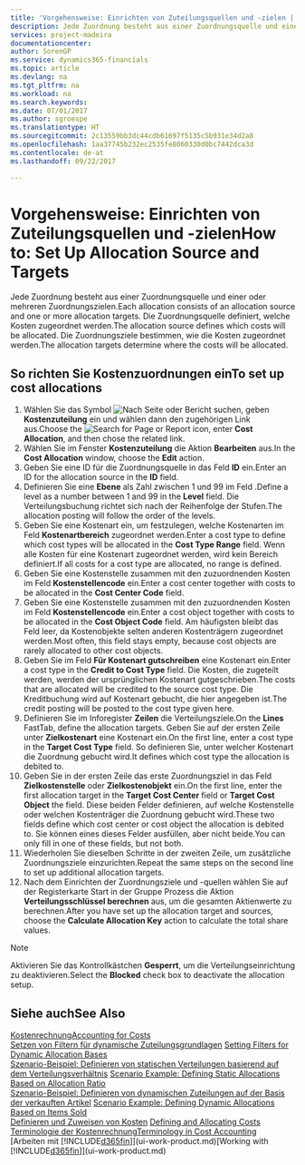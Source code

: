 ```yaml
---
title: 'Vorgehensweise: Einrichten von Zuteilungsquellen und -zielen | Microsoft Docs'
description: Jede Zuordnung besteht aus einer Zuordnungsquelle und einer oder mehreren Zuordnungszielen. Die Zuordnungsquelle definiert, welche Kosten zugeordnet werden. Die Zuordnungsziele bestimmen, wie die Kosten zugeordnet werden.
services: project-madeira
documentationcenter: 
author: SorenGP
ms.service: dynamics365-financials
ms.topic: article
ms.devlang: na
ms.tgt_pltfrm: na
ms.workload: na
ms.search.keywords: 
ms.date: 07/01/2017
ms.author: sgroespe
ms.translationtype: HT
ms.sourcegitcommit: 2c13559bb3dc44cdb61697f5135c5b931e34d2a8
ms.openlocfilehash: 1aa37745b232ec2535fe8060330d0bc7442dca3d
ms.contentlocale: de-at
ms.lasthandoff: 09/22/2017

---
```

# <a name="how-to-set-up-allocation-source-and-targets"></a><span data-ttu-id="b59e0-105">Vorgehensweise: Einrichten von Zuteilungsquellen und -zielen</span><span class="sxs-lookup"><span data-stu-id="b59e0-105">How to: Set Up Allocation Source and Targets</span></span>
<span data-ttu-id="b59e0-106">Jede Zuordnung besteht aus einer Zuordnungsquelle und einer oder mehreren Zuordnungszielen.</span><span class="sxs-lookup"><span data-stu-id="b59e0-106">Each allocation consists of an allocation source and one or more allocation targets.</span></span> <span data-ttu-id="b59e0-107">Die Zuordnungsquelle definiert, welche Kosten zugeordnet werden.</span><span class="sxs-lookup"><span data-stu-id="b59e0-107">The allocation source defines which costs will be allocated.</span></span> <span data-ttu-id="b59e0-108">Die Zuordnungsziele bestimmen, wie die Kosten zugeordnet werden.</span><span class="sxs-lookup"><span data-stu-id="b59e0-108">The allocation targets determine where the costs will be allocated.</span></span>  

## <a name="to-set-up-cost-allocations"></a><span data-ttu-id="b59e0-109">So richten Sie Kostenzuordnungen ein</span><span class="sxs-lookup"><span data-stu-id="b59e0-109">To set up cost allocations</span></span>  
1.  <span data-ttu-id="b59e0-110">Wählen Sie das Symbol ![Nach Seite oder Bericht suchen](media/ui-search/search_small.png "Symbol Nach Seite oder Bericht suchen"), geben **Kostenzuteilung** ein und wählen dann den zugehörigen Link aus.</span><span class="sxs-lookup"><span data-stu-id="b59e0-110">Choose the ![Search for Page or Report](media/ui-search/search_small.png "Search for Page or Report icon") icon, enter **Cost Allocation**, and then chose the related link.</span></span>  
2.  <span data-ttu-id="b59e0-111">Wählen Sie im Fenster **Kostenzuteilung** die Aktion **Bearbeiten** aus.</span><span class="sxs-lookup"><span data-stu-id="b59e0-111">In the **Cost Allocation** window, choose the **Edit** action.</span></span>  
3.  <span data-ttu-id="b59e0-112">Geben Sie eine ID für die Zuordnungsquelle in das Feld **ID** ein.</span><span class="sxs-lookup"><span data-stu-id="b59e0-112">Enter an ID for the allocation source in the **ID** field.</span></span>  
4.  <span data-ttu-id="b59e0-113">Definieren Sie eine **Ebene** als Zahl zwischen 1 und 99 im Feld .</span><span class="sxs-lookup"><span data-stu-id="b59e0-113">Define a level as a number between 1 and 99 in the **Level** field.</span></span> <span data-ttu-id="b59e0-114">Die Verteilungsbuchung richtet sich nach der Reihenfolge der Stufen.</span><span class="sxs-lookup"><span data-stu-id="b59e0-114">The allocation posting will follow the order of the levels.</span></span>  
5.  <span data-ttu-id="b59e0-115">Geben Sie eine Kostenart ein, um festzulegen, welche Kostenarten im Feld **Kostenartbereich** zugeordnet werden.</span><span class="sxs-lookup"><span data-stu-id="b59e0-115">Enter a cost type to define which cost types will be allocated in the **Cost Type Range** field.</span></span> <span data-ttu-id="b59e0-116">Wenn alle Kosten für eine Kostenart zugeordnet werden, wird kein Bereich definiert.</span><span class="sxs-lookup"><span data-stu-id="b59e0-116">If all costs for a cost type are allocated, no range is defined.</span></span>  
6.  <span data-ttu-id="b59e0-117">Geben Sie eine Kostenstelle zusammen mit den zuzuordnenden Kosten im Feld **Kostenstellencode** ein.</span><span class="sxs-lookup"><span data-stu-id="b59e0-117">Enter a cost center together with costs to be allocated in the **Cost Center Code** field.</span></span>  
7.  <span data-ttu-id="b59e0-118">Geben Sie eine Kostenstelle zusammen mit den zuzuordnenden Kosten im Feld **Kostenstellencode** ein.</span><span class="sxs-lookup"><span data-stu-id="b59e0-118">Enter a cost object together with costs to be allocated in the **Cost Object Code** field.</span></span> <span data-ttu-id="b59e0-119">Am häufigsten bleibt das Feld leer, da Kostenobjekte selten anderen Kostenträgern zugeordnet werden.</span><span class="sxs-lookup"><span data-stu-id="b59e0-119">Most often, this field stays empty, because cost objects are rarely allocated to other cost objects.</span></span>  
8.  <span data-ttu-id="b59e0-120">Geben Sie im Feld **Für Kostenart gutschreiben** eine Kostenart ein.</span><span class="sxs-lookup"><span data-stu-id="b59e0-120">Enter a cost type in the **Credit to Cost Type** field.</span></span> <span data-ttu-id="b59e0-121">Die Kosten, die zugeteilt werden, werden der ursprünglichen Kostenart gutgeschrieben.</span><span class="sxs-lookup"><span data-stu-id="b59e0-121">The costs that are allocated will be credited to the source cost type.</span></span> <span data-ttu-id="b59e0-122">Die Kreditbuchung wird auf Kostenart gebucht, die hier angegeben ist.</span><span class="sxs-lookup"><span data-stu-id="b59e0-122">The credit posting will be posted to the cost type given here.</span></span>  
9. <span data-ttu-id="b59e0-123">Definieren Sie im Inforegister **Zeilen** die Verteilungsziele.</span><span class="sxs-lookup"><span data-stu-id="b59e0-123">On the **Lines** FastTab, define the allocation targets.</span></span> <span data-ttu-id="b59e0-124">Geben Sie auf der ersten Zeile unter **Zielkostenart** eine Kostenart ein.</span><span class="sxs-lookup"><span data-stu-id="b59e0-124">On the first line, enter a cost type in the **Target Cost Type** field.</span></span> <span data-ttu-id="b59e0-125">So definieren Sie, unter welcher Kostenart die Zuordnung gebucht wird.</span><span class="sxs-lookup"><span data-stu-id="b59e0-125">It defines which cost type the allocation is debited to.</span></span>  
10. <span data-ttu-id="b59e0-126">Geben Sie in der ersten Zeile das erste Zuordnungsziel in das Feld **Zielkostenstelle** oder **Zielkostenobjekt** ein.</span><span class="sxs-lookup"><span data-stu-id="b59e0-126">On the first line, enter the first allocation target in the **Target Cost Center** field or **Target Cost Object** the field.</span></span> <span data-ttu-id="b59e0-127">Diese beiden Felder definieren, auf welche Kostenstelle oder welchen Kostenträger die Zuordnung gebucht wird.</span><span class="sxs-lookup"><span data-stu-id="b59e0-127">These two fields define which cost center or cost object the allocation is debited to.</span></span> <span data-ttu-id="b59e0-128">Sie können eines dieses Felder ausfüllen, aber nicht beide.</span><span class="sxs-lookup"><span data-stu-id="b59e0-128">You can only fill in one of these fields, but not both.</span></span>  
11. <span data-ttu-id="b59e0-129">Wiederholen Sie dieselben Schritte in der zweiten Zeile, um zusätzliche Zuordnungsziele einzurichten.</span><span class="sxs-lookup"><span data-stu-id="b59e0-129">Repeat the same steps on the second line to set up additional allocation targets.</span></span>  
12. <span data-ttu-id="b59e0-130">Nach dem Einrichten der Zuordnungsziele und -quellen wählen Sie auf der Registerkarte Start in der Gruppe Prozess die Aktion **Verteilungsschlüssel berechnen** aus, um die gesamten Aktienwerte zu berechnen.</span><span class="sxs-lookup"><span data-stu-id="b59e0-130">After you have set up the allocation target and sources, choose the **Calculate Allocation Key** action to calculate the total share values.</span></span>  

> [!NOTE]  
>  <span data-ttu-id="b59e0-131">Aktivieren Sie das Kontrollkästchen **Gesperrt**, um die Verteilungseinrichtung zu deaktivieren.</span><span class="sxs-lookup"><span data-stu-id="b59e0-131">Select the **Blocked** check box to deactivate the allocation setup.</span></span>  

## <a name="see-also"></a><span data-ttu-id="b59e0-132">Siehe auch</span><span class="sxs-lookup"><span data-stu-id="b59e0-132">See Also</span></span>  
[<span data-ttu-id="b59e0-133">Kostenrechnung</span><span class="sxs-lookup"><span data-stu-id="b59e0-133">Accounting for Costs</span></span>](finance-manage-cost-accounting.md)  
 <span data-ttu-id="b59e0-134">[Setzen von Filtern für dynamische Zuteilungsgrundlagen](finance-setting-filters-for-dynamic-allocation-bases.md) </span><span class="sxs-lookup"><span data-stu-id="b59e0-134">[Setting Filters for Dynamic Allocation Bases](finance-setting-filters-for-dynamic-allocation-bases.md) </span></span>  
 <span data-ttu-id="b59e0-135">[Szenario-Beispiel: Definieren von statischen Verteilungen basierend auf dem Verteilungsverhältnis](finance-scenario-example-defining-static-allocations-based-on-allocation-ratio.md) </span><span class="sxs-lookup"><span data-stu-id="b59e0-135">[Scenario Example: Defining Static Allocations Based on Allocation Ratio](finance-scenario-example-defining-static-allocations-based-on-allocation-ratio.md) </span></span>  
 <span data-ttu-id="b59e0-136">[Szenario-Beispiel: Definieren von dynamischen Zuteilungen auf der Basis der verkauften Artikel](finance-scenario-example-defining-dynamic-allocations-based-on-items-sold.md) </span><span class="sxs-lookup"><span data-stu-id="b59e0-136">[Scenario Example: Defining Dynamic Allocations Based on Items Sold](finance-scenario-example-defining-dynamic-allocations-based-on-items-sold.md) </span></span>  
 <span data-ttu-id="b59e0-137">[Definieren und Zuweisen von Kosten](finance-define-and-allocate-costs.md) </span><span class="sxs-lookup"><span data-stu-id="b59e0-137">[Defining and Allocating Costs](finance-define-and-allocate-costs.md) </span></span>  
 [<span data-ttu-id="b59e0-138">Terminologie der Kostenrechnung</span><span class="sxs-lookup"><span data-stu-id="b59e0-138">Terminology in Cost Accounting</span></span>](finance-terminology-in-cost-accounting.md)  
 <span data-ttu-id="b59e0-139">[Arbeiten mit [!INCLUDE[d365fin](includes/d365fin_md.md)]](ui-work-product.md)</span><span class="sxs-lookup"><span data-stu-id="b59e0-139">[Working with [!INCLUDE[d365fin](includes/d365fin_md.md)]](ui-work-product.md)</span></span>


